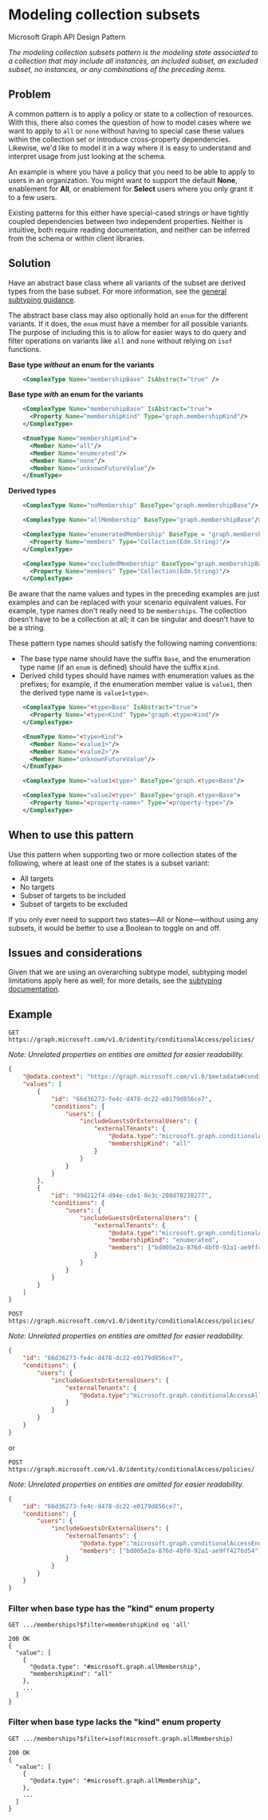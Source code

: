 # Modeling collection subsets

Microsoft Graph API Design Pattern

*The modeling collection subsets pattern is the modeling state associated to a collection that may include all instances, an included subset, an excluded subset, no instances, or any combinations of the preceding items.*

## Problem

A common pattern is to apply a policy or state to a collection of resources. With this, there also comes the question of how to model cases where we want to apply to `all` or `none` without having to special case these values within the collection set or introduce cross-property dependencies. Likewise, we'd like to model it in a way where it is easy to understand and interpret usage from just looking at the schema.

An example is where you have a policy that you need to be able to apply to users in an organization. You might want to support the default **None**, enablement for **All**, or enablement for **Select** users where you only grant it to a few users.

Existing patterns for this either have special-cased strings or have tightly coupled dependencies between two independent properties. Neither is intuitive, both require reading documentation, and neither can be inferred from the schema or within client libraries.

## Solution

Have an abstract base class where all variants of the subset are derived types from the base subset. For more information, see the [general subtyping guidance](./subtypes.md).

The abstract base class may also optionally hold an `enum` for the different variants. If it does, the `enum` must have a member for all possible variants. The purpose of including this is to allow for easier ways to do query and filter operations on variants like `all` and `none` without relying on `isof` functions.

**Base type *without* an enum for the variants**

```xml
    <ComplexType Name="membershipBase" IsAbstract="true" />
```

**Base type *with* an enum for the variants**

```xml
    <ComplexType Name="membershipBase" IsAbstract="true">
      <Property Name="membershipKind" Type="graph.membershipKind"/>
    </ComplexType>

    <EnumType Name="membershipKind">
      <Member Name="all"/>
      <Member Name="enumerated"/>
      <Member Name="none"/>
      <Member Name="unknownFutureValue"/>
    </EnumType>
```

**Derived types**

```xml
    <ComplexType Name="noMembership" BaseType="graph.membershipBase"/>

    <ComplexType Name="allMembership" BaseType="graph.membershipBase"/>

    <ComplexType Name="enumeratedMembership" BaseType = "graph.membershipBase">
      <Property Name="members" Type="Collection(Edm.String)"/>
    </ComplexType>

    <ComplexType Name="excludedMembership" BaseType="graph.membershipBase">
      <Property Name="members" Type="Collection(Edm.String)"/>
    </ComplexType>
```

Be aware that the name values and types in the preceding examples are just examples and can be replaced with your scenario equivalent values. For example, type names don't really need to be `memberships`. The collection doesn't have to be a collection at all; it can be singular and doesn't have to be a string.

These pattern type names should satisfy the following naming conventions:

- The base type name should have the suffix `Base`, and the enumeration type name (if an `enum` is defined) should have the suffix `Kind`.
- Derived child types should have names with enumeration values as the prefixes; for example, if the enumeration member value is `value1`, then the derived type name is `value1<type>`.

```xml
    <ComplexType Name="<type>Base" IsAbstract="true">
      <Property Name="<type>Kind" Type="graph.<type>Kind"/>
    </ComplexType>

    <EnumType Name="<type>Kind">
      <Member Name="<value1>"/>
      <Member Name="<value2>"/>
      <Member Name="unknownFutureValue"/>
    </EnumType>

    <ComplexType Name="value1<type>" BaseType="graph.<type>Base"/>

    <ComplexType Name="value2<type>" BaseType="graph.<type>Base">
      <Property Name="<property-name>" Type="<property-type>"/>
    </ComplexType>
```

## When to use this pattern

Use this pattern when supporting two or more collection states of the following, where at least one of the states is a subset variant:

- All targets
- No targets
- Subset of targets to be included
- Subset of targets to be excluded

If you only ever need to support two states&mdash;All or None&mdash;without using any subsets, it would be better to use a Boolean to toggle on and off.

## Issues and considerations

Given that we are using an overarching subtype model, subtyping model limitations apply here as well; for more details, see the [subtyping documentation](./subtypes.md).

## Example

```http
GET https://graph.microsoft.com/v1.0/identity/conditionalAccess/policies/
```

_Note: Unrelated properties on entities are omitted for easier readability._

```json
{
    "@odata.context": "https://graph.microsoft.com/v1.0/$metadata#conditionalAccessPolicy",
    "values": [
        {
            "id": "66d36273-fe4c-d478-dc22-e0179d856ce7",
            "conditions": {
                "users": {
                    "includeGuestsOrExternalUsers": {
                        "externalTenants": {
                            "@odata.type":"microsoft.graph.conditionalAccessAllExternalTenants",
                            "membershipKind": "all"
                        }
                    }
                }
            }
        },
        {
            "id": "99d212f4-d94e-cde1-8e3c-208d78238277",
            "conditions": {
                "users": {
                    "includeGuestsOrExternalUsers": {
                        "externalTenants": {
                            "@odata.type":"microsoft.graph.conditionalAccessEnumeratedExternalTenants",
                            "membershipKind": "enumerated",
                            "members": ["bd005e2a-876d-4bf0-92a1-ae9ff4276d54"]
                        }
                    }
                }
            }
        }
    ]
}
```

```http
POST https://graph.microsoft.com/v1.0/identity/conditionalAccess/policies/
```

_Note: Unrelated properties on entities are omitted for easier readability._

```json
{
    "id": "66d36273-fe4c-d478-dc22-e0179d856ce7",
    "conditions": {
        "users": {
            "includeGuestsOrExternalUsers": {
                "externalTenants": {
                    "@odata.type":"microsoft.graph.conditionalAccessAllExternalTenants"
                }
            }
        }
    }
}
```

or

```http
POST https://graph.microsoft.com/v1.0/identity/conditionalAccess/policies/
```

_Note: Unrelated properties on entities are omitted for easier readability._

```json
{
    "id": "66d36273-fe4c-d478-dc22-e0179d856ce7",
    "conditions": {
        "users": {
            "includeGuestsOrExternalUsers": {
                "externalTenants": {
                    "@odata.type":"microsoft.graph.conditionalAccessEnumeratedExternalTenants",
                    "members": ["bd005e2a-876d-4bf0-92a1-ae9ff4276d54"]
                }
            }
        }
    }
}
```

### Filter when base type has the "kind" enum property

```HTTP
GET .../memberships?$filter=membershipKind eq 'all'

200 OK
{
  "value": [
    {
      "@odata.type": "#microsoft.graph.allMembership",
      "membershipKind": "all"
    },
    ...
  ]
}
```

### Filter when base type lacks the "kind" enum property

```HTTP
GET .../memberships?$filter=isof(microsoft.graph.allMembership)

200 OK
{
  "value": [
    {
      "@odata.type": "#microsoft.graph.allMembership",
    },
    ...
  ]
}
```

